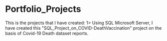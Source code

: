 # Portfolio_Projects

This is the projects that I have created:
1> Using SQL Microsoft Server, I have created this "SQL_Project_on_COVID-DeathVaccination" project on the basis of Covid-19 Death dataset reports.
